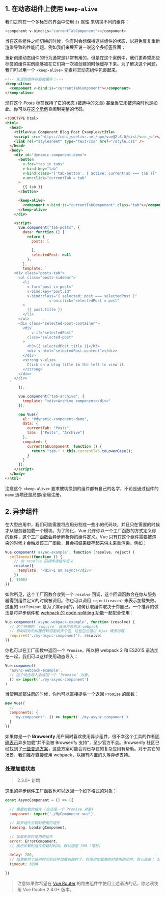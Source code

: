 ## 1. 在动态组件上使用 `keep-alive`

我们之前在一个多标签的界面中使用 `is` 属性 来切换不同的组件：

```js
<component v-bind:is="currentTabComponent"></component>
```

当在这些组件之间切换的时候，你有时会想保持这些组件的状态，以避免反复重新渲染导致的性能问题。例如我们来展开说一说这个多标签界面：

重新创建动态组件的行为通常是非常有用的，但是在这个案例中，我们更希望那些标签的组件实例能够被在它们第一次被创建的时候缓存下来。为了解决这个问题，我们可以用一个 `<keep-alive>` 元素将其动态组件包裹起来。

``` html
<!-- 失活的组件将会被缓存！-->
<keep-alive>
  <component v-bind:is="currentTabComponent"></component>
</keep-alive>
```

现在这个 *Posts* 标签保持了它的状态 (被选中的文章) 甚至当它未被渲染时也是如此。你可以在[这个示例](https://codesandbox.io/s/github/vuejs/vuejs.org/tree/master/src/v2/examples/vue-20-keep-alive-with-dynamic-components)查阅到完整的代码。

```html
<!DOCTYPE html>
<html>
  <head>
    <title>Vue Component Blog Post Example</title>
    <script src="https://cdn.jsdelivr.net/npm/vue@2.6.0/dist/vue.js"></script>
    <link rel="stylesheet" type="text/css" href="/style.css" />
  </head>
  <body>
    <div id="dynamic-component-demo">
      <button
        v-for="tab in tabs"
        v-bind:key="tab"
        v-bind:class="['tab-button', { active: currentTab === tab }]"
        v-on:click="currentTab = tab"
      >
        {{ tab }}
      </button>

      <keep-alive>
        <component v-bind:is="currentTabComponent" class="tab"></component>
      </keep-alive>
    </div>

    <script>
      Vue.component("tab-posts", {
        data: function () {
          return {
            posts: [

            ],
            selectedPost: null
          };
        },
        template: `
  	<div class="posts-tab">
      <ul class="posts-sidebar">
        <li
          v-for="post in posts"
          v-bind:key="post.id"
          v-bind:class="{ selected: post === selectedPost }"
					v-on:click="selectedPost = post"
        >
          {{ post.title }}
        </li>
      </ul>
      <div class="selected-post-container">
      	<div
        	v-if="selectedPost"
          class="selected-post"
        >
          <h3>{{ selectedPost.title }}</h3>
          <div v-html="selectedPost.content"></div>
        </div>
        <strong v-else>
          Click on a blog title to the left to view it.
        </strong>
      </div>
    </div>
  `
      });

      Vue.component("tab-archive", {
        template: "<div>Archive component</div>"
      });

      new Vue({
        el: "#dynamic-component-demo",
        data: {
          currentTab: "Posts",
          tabs: ["Posts", "Archive"]
        },
        computed: {
          currentTabComponent: function () {
            return "tab-" + this.currentTab.toLowerCase();
          }
        }
      });
    </script>
  </body>
</html>
```

注意这个 `<keep-alive>` 要求被切换到的组件都有自己的名字，不论是通过组件的 `name` 选项还是局部/全局注册。

## 2. 异步组件

在大型应用中，我们可能需要将应用分割成一些小的代码块，并且只在需要的时候才从服务器加载一个模块。为了简化，Vue 允许你以一个工厂函数的方式定义你的组件，这个工厂函数会异步解析你的组件定义。Vue 只有在这个组件需要被渲染的时候才会触发该工厂函数，且会把结果缓存起来供未来重渲染。例如：

``` js
Vue.component('async-example', function (resolve, reject) {
  setTimeout(function () {
    // 向 resolve 回调传递组件定义
    resolve({
      template: '<div>I am async!</div>'
    })
  }, 1000)
})
```

如你所见，这个工厂函数会收到一个 `resolve` 回调，这个回调函数会在你从服务器得到组件定义的时候被调用。你也可以调用 `reject(reason)` 来表示加载失败。这里的 `setTimeout` 是为了演示用的，如何获取组件取决于你自己。一个推荐的做法是将异步组件和 [webpack 的 code-splitting 功能](https://webpack.js.org/guides/code-splitting/)一起配合使用：

``` js
Vue.component('async-webpack-example', function (resolve) {
  // 这个特殊的 `require` 语法将会告诉 webpack
  // 自动将你的构建代码切割成多个包，这些包会通过 Ajax 请求加载
  require(['./my-async-component'], resolve)
})
```

你也可以在工厂函数中返回一个 `Promise`，所以把 webpack 2 和 ES2015 语法加在一起，我们可以这样使用动态导入：

``` js
Vue.component(
  'async-webpack-example',
  // 这个动态导入会返回一个 `Promise` 对象。
  () => import('./my-async-component')
)
```

当使用[局部注册](components-registration.html#局部注册)的时候，你也可以直接提供一个返回 `Promise` 的函数：

``` js
new Vue({
  // ...
  components: {
    'my-component': () => import('./my-async-component')
  }
})
```

如果你是一个 <strong>Browserify</strong> 用户同时喜欢使用异步组件，很不幸这个工具的作者[明确表示](https://github.com/substack/node-browserify/issues/58#issuecomment-21978224)异步加载“并不会被 Browserify 支持”，至少官方不会。Browserify 社区已经找到了[一些变通方案](https://github.com/vuejs/vuejs.org/issues/620)，这些方案可能会对已存在的复杂应用有帮助。对于其它的场景，我们推荐直接使用 webpack，以拥有内置的头等异步支持。

### 处理加载状态

> 2.3.0+ 新增

这里的异步组件工厂函数也可以返回一个如下格式的对象：

``` js
const AsyncComponent = () => ({
  
  // 需要加载的组件 (应该是一个 Promise 对象)
  component: import('./MyComponent.vue'),
  
  // 异步组件加载时使用的组件
  loading: LoadingComponent,
  
  // 加载失败时使用的组件
  error: ErrorComponent,
  // 展示加载时组件的延时时间。默认值是 200 (毫秒)
  
  delay: 200,
  // 如果提供了超时时间且组件加载也超时了，则使用加载失败时使用的组件。默认值是：`Infinity`
  timeout: 3000
  
})
```

> 注意如果你希望在 [Vue Router](https://github.com/vuejs/vue-router) 的路由组件中使用上述语法的话，你必须使用 Vue Router 2.4.0+ 版本。